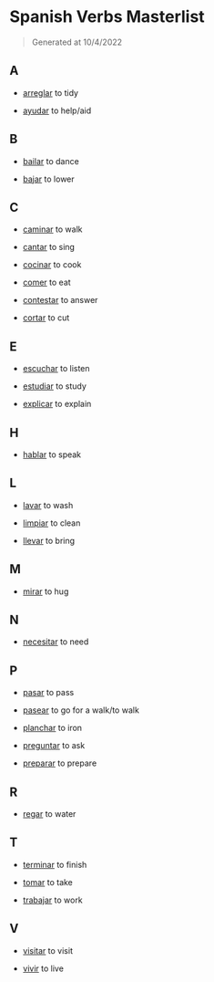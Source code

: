 # Spanish Verbs Masterlist
> Generated at 10/4/2022
  
## A
- [arreglar](verbs/mlist/arreglar.md)
  to tidy

- [ayudar](verbs/mlist/ayudar.md)
  to help/aid

## B
- [bailar](verbs/mlist/bailar.md)
  to dance

- [bajar](verbs/mlist/bajar.md)
  to lower

## C
- [caminar](verbs/mlist/caminar.md)
  to walk

- [cantar](verbs/mlist/cantar.md)
  to sing

- [cocinar](verbs/mlist/cocinar.md)
  to cook

- [comer](verbs/mlist/comer.md)
  to eat

- [contestar](verbs/mlist/contestar.md)
  to answer

- [cortar](verbs/mlist/cortar.md)
  to cut

## E
- [escuchar](verbs/mlist/escuchar.md)
  to listen

- [estudiar](verbs/mlist/estudiar.md)
  to study

- [explicar](verbs/mlist/explicar.md)
  to explain

## H
- [hablar](verbs/mlist/hablar.md)
  to speak

## L
- [lavar](verbs/mlist/lavar.md)
  to wash

- [limpiar](verbs/mlist/limpiar.md)
  to clean

- [llevar](verbs/mlist/llevar.md)
  to bring

## M
- [mirar](verbs/mlist/mirar.md)
  to hug

## N
- [necesitar](verbs/mlist/necesitar.md)
  to need

## P
- [pasar](verbs/mlist/pasar.md)
  to pass

- [pasear](verbs/mlist/pasear.md)
  to go for a walk/to walk

- [planchar](verbs/mlist/planchar.md)
  to iron

- [preguntar](verbs/mlist/preguntar.md)
  to ask

- [preparar](verbs/mlist/preparar.md)
  to prepare

## R
- [regar](verbs/mlist/regar.md)
  to water

## T
- [terminar](verbs/mlist/terminar.md)
  to finish

- [tomar](verbs/mlist/tomar.md)
  to take

- [trabajar](verbs/mlist/trabajar.md)
  to work

## V
- [visitar](verbs/mlist/visitar.md)
  to visit

- [vivir](verbs/mlist/vivir.md)
  to live
